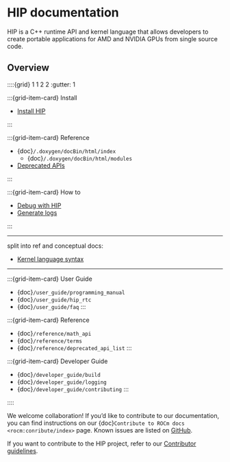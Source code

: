 # HIP documentation

HIP is a C++ runtime API and kernel language that allows developers to create
portable applications for AMD and NVIDIA GPUs from single source code.

## Overview

::::{grid} 1 1 2 2
:gutter: 1

:::{grid-item-card} Install

* [Install HIP](./install/install.rst)

:::

:::{grid-item-card} Reference

* {doc}`/.doxygen/docBin/html/index`
  * {doc}`/.doxygen/docBin/html/modules`
* [Deprecated APIs](./reference/deprecated_api_list.rst)

:::

:::{grid-item-card} How to

* [Debug with HIP](./how-to/debugging.rst)
* [Generate logs](./how-to/logging.rst)

:::


---------


split into ref and conceptual docs: 
* [Kernel language syntax](./reference/kernel_language.rst)


---------


:::{grid-item-card} User Guide
- {doc}`/user_guide/programming_manual`
- {doc}`/user_guide/hip_rtc`
- {doc}`/user_guide/faq`
:::



:::{grid-item-card} Reference


- {doc}`/reference/math_api`
- {doc}`/reference/terms`
- {doc}`/reference/deprecated_api_list`
:::

:::{grid-item-card} Developer Guide
- {doc}`/developer_guide/build`
- {doc}`/developer_guide/logging`
- {doc}`/developer_guide/contributing`
:::

::::

We welcome collaboration! If you’d like to contribute to our documentation, you can find instructions
on our {doc}`Contribute to ROCm docs <rocm:conribute/index>` page. Known issues are listed on
[GitHub](https://github.com/RadeonOpenCompute/ROCm/labels/Verified%20Issue).

If you want to contribute to the HIP project, refer to our [Contributor guidelines](./about/contributing.md).
